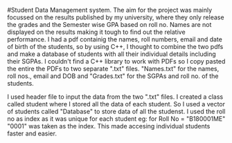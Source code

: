 #Student Data Management system.
The aim for the project was mainly focussed on the results published by my university, where they only release the grades and the Semester wise GPA based on roll no. Names are not displayed on the results making it tough to find out the relative performance. I had a pdf containig the names, roll numbers, email and date of birth of the students, so by using C++, I thought to combine the two pdfs and make a database of students with all their individual details including their SGPAs. I couldn't find a C++ library to work with PDFs so I copy pasted the entire the PDFs to two separate ".txt" files. "Names.txt" for the names, roll nos., email and DOB and "Grades.txt" for the SGPAs and roll no. of the students.

I used <fstream> header file to input the data from the two ".txt" files. I created a class called student where I stored all the data of each student. So I used a vector of students called "Database" to store data of all the studenst. I used the roll no as index as it was unique for each student eg: for Roll No = "B180001ME" "0001" was taken as the index. This made accesing individual students faster and easier.  

